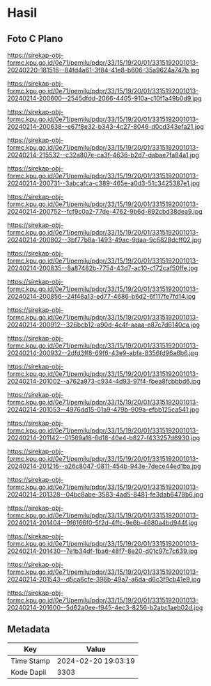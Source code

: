 # Hasil

## Foto C Plano

https://sirekap-obj-formc.kpu.go.id/0e71/pemilu/pdpr/33/15/19/20/01/3315192001013-20240220-181516--84fd4a61-3f84-41e8-b606-35a9624a747b.jpg

https://sirekap-obj-formc.kpu.go.id/0e71/pemilu/pdpr/33/15/19/20/01/3315192001013-20240214-200600--2545dfdd-2066-4405-910a-c10f1a49b0d9.jpg

https://sirekap-obj-formc.kpu.go.id/0e71/pemilu/pdpr/33/15/19/20/01/3315192001013-20240214-200638--e67f8e32-b343-4c27-8046-d0cd343efa21.jpg

https://sirekap-obj-formc.kpu.go.id/0e71/pemilu/pdpr/33/15/19/20/01/3315192001013-20240214-215532--c32a807e-ca3f-4636-b2d7-dabae7fa84a1.jpg

https://sirekap-obj-formc.kpu.go.id/0e71/pemilu/pdpr/33/15/19/20/01/3315192001013-20240214-200731--3abcafca-c389-465e-a0d3-51c3425387e1.jpg

https://sirekap-obj-formc.kpu.go.id/0e71/pemilu/pdpr/33/15/19/20/01/3315192001013-20240214-200752--fcf9c0a2-77de-4762-9b6d-892cbd38dea9.jpg

https://sirekap-obj-formc.kpu.go.id/0e71/pemilu/pdpr/33/15/19/20/01/3315192001013-20240214-200802--3bf77b8a-1493-49ac-9daa-9c6828dcff02.jpg

https://sirekap-obj-formc.kpu.go.id/0e71/pemilu/pdpr/33/15/19/20/01/3315192001013-20240214-200835--8a87482b-7754-43d7-ac10-c172caf50ffe.jpg

https://sirekap-obj-formc.kpu.go.id/0e71/pemilu/pdpr/33/15/19/20/01/3315192001013-20240214-200856--24f48a13-ed77-4686-b6d2-6f117fe7fd14.jpg

https://sirekap-obj-formc.kpu.go.id/0e71/pemilu/pdpr/33/15/19/20/01/3315192001013-20240214-200912--326bcb12-a90d-4c4f-aaaa-e87c7d6140ca.jpg

https://sirekap-obj-formc.kpu.go.id/0e71/pemilu/pdpr/33/15/19/20/01/3315192001013-20240214-200932--2dfd3ff8-69f6-43e9-abfa-8356fd96a6b6.jpg

https://sirekap-obj-formc.kpu.go.id/0e71/pemilu/pdpr/33/15/19/20/01/3315192001013-20240214-201002--a762a973-c934-4d93-97f4-fbea8fcbbbd6.jpg

https://sirekap-obj-formc.kpu.go.id/0e71/pemilu/pdpr/33/15/19/20/01/3315192001013-20240214-201053--4976dd15-01a9-479b-909a-efbb125ca541.jpg

https://sirekap-obj-formc.kpu.go.id/0e71/pemilu/pdpr/33/15/19/20/01/3315192001013-20240214-201142--01569a18-6d18-40e4-b827-f433257d6930.jpg

https://sirekap-obj-formc.kpu.go.id/0e71/pemilu/pdpr/33/15/19/20/01/3315192001013-20240214-201216--a26c8047-0811-454b-943e-7dece44ed1ba.jpg

https://sirekap-obj-formc.kpu.go.id/0e71/pemilu/pdpr/33/15/19/20/01/3315192001013-20240214-201328--04bc8abe-3583-4ad5-8481-fe3dab6478b6.jpg

https://sirekap-obj-formc.kpu.go.id/0e71/pemilu/pdpr/33/15/19/20/01/3315192001013-20240214-201404--9f6166f0-5f2d-4ffc-9e6b-4680a4bd944f.jpg

https://sirekap-obj-formc.kpu.go.id/0e71/pemilu/pdpr/33/15/19/20/01/3315192001013-20240214-201430--7e1b34df-1ba6-48f7-8e20-d01c97c7c639.jpg

https://sirekap-obj-formc.kpu.go.id/0e71/pemilu/pdpr/33/15/19/20/01/3315192001013-20240214-201543--d5ca6cfe-396b-49a7-a6da-d6c3f9cb41e9.jpg

https://sirekap-obj-formc.kpu.go.id/0e71/pemilu/pdpr/33/15/19/20/01/3315192001013-20240214-201600--5d62a0ee-f945-4ec3-8256-b2abc1aeb02d.jpg


## Metadata

| Key        | Value               |
| ---------- | ------------------- |
| Time Stamp | 2024-02-20 19:03:19 |
| Kode Dapil | 3303                |



